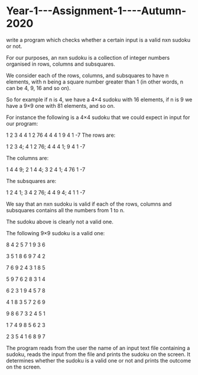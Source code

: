 # Year-1---Assignment-1----Autumn-2020
write a program which checks whether a certain input is a valid nxn sudoku or not.

For our purposes, an nxn sudoku is a collection of integer numbers organised in rows, columns and subsquares.

We consider each of the rows, columns, and subsquares to have n elements, with n being a square number greater than 1 (in other words, n can be 4, 9, 16 and so on).

So for example if n is 4, we have a 4×4 sudoku with 16 elements, if n is 9 we have a 9×9 one with 81 elements, and so on.

For instance the following is a 4×4 sudoku that we could expect in input for our program:

1 2 3 4
4 1 2 76
4 4 4 1
9 4 1 -7
The rows are:

1 2 3 4; 4 1 2 76; 4 4 4 1; 9 4 1 -7

The columns are:

1 4 4 9; 2 1 4 4; 3 2 4 1; 4 76 1 -7

The subsquares are:

1 2 4 1; 3 4 2 76; 4 4 9 4; 4 1 1 -7

We say that an nxn sudoku is valid if each of the rows, columns and subsquares contains all the numbers from 1 to n.

The sudoku above is clearly not a valid one.

The following 9×9 sudoku is a valid one:

8 4 2 5 7 1 9 3 6 

3 5 1 8 6 9 7 4 2 

7 6 9 2 4 3 1 8 5 

5 9 7 6 2 8 3 1 4 

6 2 3 1 9 4 5 7 8 

4 1 8 3 5 7 2 6 9 

9 8 6 7 3 2 4 5 1 

1 7 4 9 8 5 6 2 3 

2 3 5 4 1 6 8 9 7 

The program reads from the user the name of an input text file containing a sudoku, reads the input from the file and prints the sudoku on the screen. It determines whether the sudoku is a valid one or not and prints the outcome on the screen.
